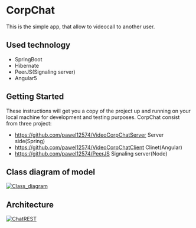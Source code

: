 # CorpChat

This is the simple app, that allow to videocall to another user.

## Used technology
- SpringBoot
- Hibernate
- PeerJS(Signaling server)
- Angular5


## Getting Started

These instructions will get you a copy of the project up and running on your local machine for development and testing purposes.
CorpChat consist from three project:
- https://github.com/pawel12574/VideoCorpChatServer   Server side(Spring)
- https://github.com/pawel12574/VideoCorpChatClient   Clinet(Angular)
- https://github.com/pawel12574/PeerJS                Signaling server(Node)



## Class diagram of model
<a href="https://ibb.co/c6Efgn"><img src="https://preview.ibb.co/jZkWnS/Class_diagram.png" alt="Class_diagram" border="0"></a>

## Architecture
<a href="https://ibb.co/eJL31n"><img src="https://preview.ibb.co/fTni1n/ChatREST.png" alt="ChatREST" border="0"></a>
